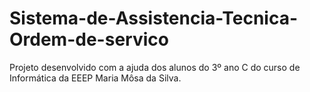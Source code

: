# Sistema-de-Assistencia-Tecnica-Ordem-de-servico

Projeto desenvolvido com a ajuda dos alunos do 3º ano C do curso de Informática da EEEP Maria Môsa da Silva.
